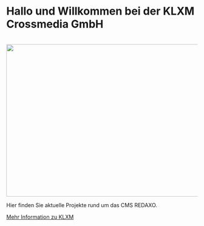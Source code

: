 # Hallo und Willkommen bei der KLXM Crossmedia GmbH

<div align="center">
	<br>
	<img src="https://github.com/KLXM/stuff/blame/main/welcome.svg" width="800" height="400">
	<br>
</div>

Hier finden Sie aktuelle Projekte rund um das CMS REDAXO.

[Mehr Information zu KLXM](https://klxm.de)
